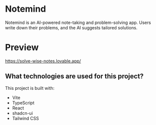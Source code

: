 # Notemind 

Notemind is an AI-powered note-taking and problem-solving app. Users write down their problems, and the AI suggests tailored solutions.

# Preview 
https://solve-wise-notes.lovable.app/

## What technologies are used for this project?

This project is built with:

- Vite
- TypeScript
- React
- shadcn-ui
- Tailwind CSS
